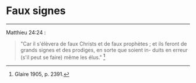 # Faux signes

***

Matthieu 24:24 :

> "Car il s'élèvera de faux Christs et de faux prophètes ; et ils feront de grands signes et des prodiges, en sorte que soient in- duits en erreur (s'il peut se faire) même les élus." [^1]

[^1]: Glaire 1905, p. 2391.
